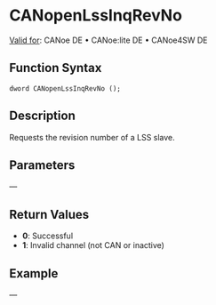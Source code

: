 # CANopenLssInqRevNo

[Valid for](../../../../Shared/FeatureAvailability.md):  CANoe DE • CANoe:lite DE • CANoe4SW DE

## Function Syntax

```
dword CANopenLssInqRevNo ();
```

## Description

Requests the revision number of a LSS slave.

## Parameters

—

## Return Values

- **0**: Successful
- **1**: Invalid channel (not CAN or inactive)

## Example

—
